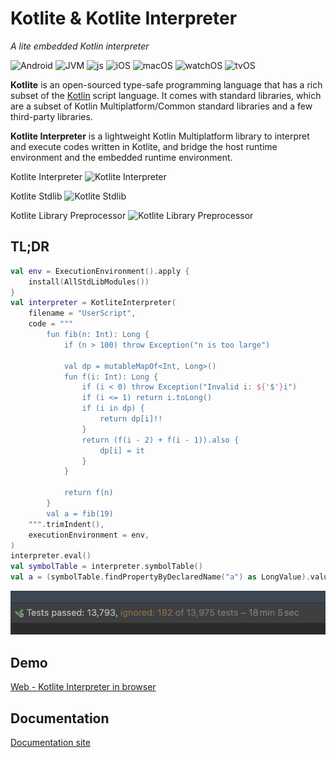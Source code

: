 # Kotlite & Kotlite Interpreter

_A lite embedded Kotlin interpreter_

![Android](https://img.shields.io/badge/Android-blue)
![JVM](https://img.shields.io/badge/JVM-blue)
![js](https://img.shields.io/badge/js-blue)
![iOS](https://img.shields.io/badge/iOS-blue)
![macOS](https://img.shields.io/badge/macOS-blue)
![watchOS](https://img.shields.io/badge/watchOS-blue)
![tvOS](https://img.shields.io/badge/tvOS-blue)

**Kotlite** is an open-sourced type-safe programming language that has a rich subset of the [Kotlin](https://kotlinlang.org/) script language. It comes with standard libraries, which are a subset of Kotlin Multiplatform/Common standard libraries and a few third-party libraries.

**Kotlite Interpreter** is a lightweight Kotlin Multiplatform library to interpret and execute codes written in Kotlite, and bridge the host runtime environment and the embedded runtime environment.

Kotlite Interpreter ![Kotlite Interpreter](https://img.shields.io/maven-central/v/io.github.sunny-chung/kotlite-interpreter)

Kotlite Stdlib ![Kotlite Stdlib](https://img.shields.io/maven-central/v/io.github.sunny-chung/kotlite-stdlib)

Kotlite Library Preprocessor ![Kotlite Library Preprocessor](https://img.shields.io/maven-central/v/io.github.sunny-chung/kotlite-stdlib-processor-plugin)

## TL;DR

```kotlin
val env = ExecutionEnvironment().apply {
    install(AllStdLibModules())
}
val interpreter = KotliteInterpreter(
    filename = "UserScript",
    code = """
        fun fib(n: Int): Long {
            if (n > 100) throw Exception("n is too large")
            
            val dp = mutableMapOf<Int, Long>()
            fun f(i: Int): Long {
                if (i < 0) throw Exception("Invalid i: ${'$'}i")
                if (i <= 1) return i.toLong()
                if (i in dp) {
                    return dp[i]!!
                }
                return (f(i - 2) + f(i - 1)).also {
                    dp[i] = it
                }
            }
            
            return f(n)
        }
        val a = fib(19)
    """.trimIndent(),
    executionEnvironment = env,
)
interpreter.eval()
val symbolTable = interpreter.symbolTable()
val a = (symbolTable.findPropertyByDeclaredName("a") as LongValue).value // 4181L
```

![Well tested](./doc/usermanual/img/tests.png)

## Demo

[Web - Kotlite Interpreter in browser](https://sunny-chung.github.io/kotlite/demo/)

## Documentation

[Documentation site](https://sunny-chung.github.io/kotlite/)
